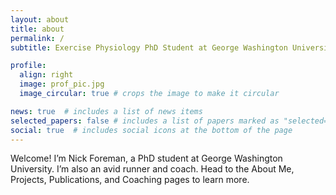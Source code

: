```yaml
---
layout: about
title: about
permalink: /
subtitle: Exercise Physiology PhD Student at George Washington University

profile:
  align: right
  image: prof_pic.jpg
  image_circular: true # crops the image to make it circular

news: true  # includes a list of news items
selected_papers: false # includes a list of papers marked as "selected={true}"
social: true  # includes social icons at the bottom of the page
---
```



Welcome! I’m Nick Foreman, a PhD student at George Washington University. I’m also an avid runner and coach. Head to the About Me, Projects, Publications, and Coaching pages to learn more.

